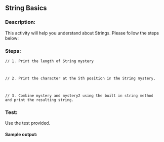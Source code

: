 ## String Basics
### Description:
This activity will help you understand about Strings.
Please follow the steps below:

### Steps:
    // 1. Print the length of String mystery

 

    // 2. Print the character at the 5th position in the String mystery.

   

    // 3. Combine mystery and mystery2 using the built in string method and print the resulting string.

### Test:
Use the test provided. 

#### Sample output: